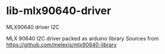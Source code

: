 # lib-mlx90640-driver
MLX90640 driver I2C

MLX 90640 I2C driver packed as arduino library
Sources from https://github.com/melexis/mlx90640-library

